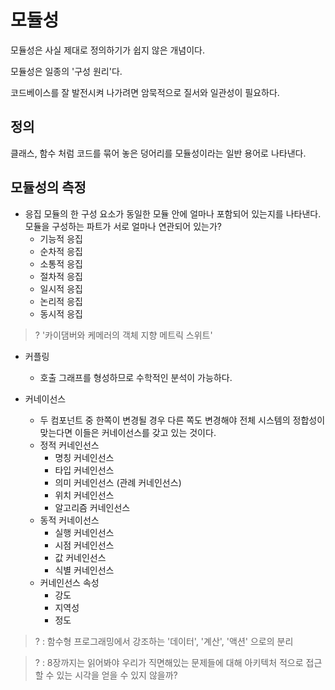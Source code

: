 # 모듈성

모듈성은 사실 제대로 정의하기가 쉽지 않은 개념이다.

모듈성은 일종의 '구성 원리'다.

코드베이스를 잘 발전시켜 나가려면 암묵적으로 질서와 일관성이 필요하다.

## 정의

클래스, 함수 처럼 코드를 묶어 놓은 덩어리를 모듈성이라는 일반 용어로 나타낸다.


## 모듈성의 측정

- 응집
  모듈의 한 구성 요소가 동일한 모듈 안에 얼마나 포함되어 있는지를 나타낸다.
  모듈을 구성하는 파트가 서로 얼마나 연관되어 있는가?
  - 기능적 응집
  - 순차적 응집
  - 소통적 응집
  - 절차적 응집
  - 일시적 응집
  - 논리적 응집
  - 동시적 응집

> ? '카이댐버와 케메러의 객체 지향 메트릭 스위트'

- 커플링
  - 호출 그래프를 형성하므로 수학적인 분석이 가능하다.

- 커네이선스
  - 두 컴포넌트 중 한쪽이 변경될 경우 다른 쪽도 변경해야 전체 시스템의 정합성이 맞는다면 이들은 커네이선스를 갖고 있는 것이다.
  - 정적 커네인선스
    - 명칭 커네인선스
    - 타입 커네인선스
    - 의미 커네인선스 (관례 커네인선스)
    - 위치 커네인선스
    - 알고리즘 커네인선스
  - 동적 커네이선스
    - 실행 커네인선스
    - 시점 커네인선스
    - 값 커네인선스
    - 식별 커네인선스
  - 커네인선스 속성
    - 강도
    - 지역성
    - 정도

> ? : 함수형 프로그래밍에서 강조하는 '데이터', '계산', '액션' 으로의 분리

> ? : 8장까지는 읽어봐야 우리가 직면해있는 문제들에 대해 아키텍처 적으로 접근할 수 있는 시각을 얻을 수 있지 않을까?
